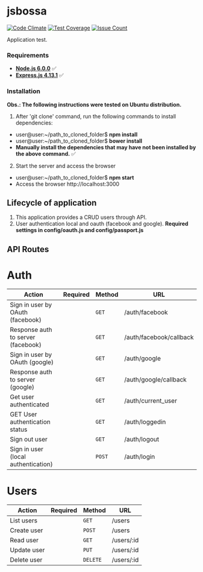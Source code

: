 # jsbossa
[![Code Climate](https://codeclimate.com/github/laerciosb/jsbossa/badges/gpa.svg)](https://codeclimate.com/github/laerciosb/jsbossa)
[![Test Coverage](https://codeclimate.com/github/laerciosb/jsbossa/badges/coverage.svg)](https://codeclimate.com/github/laerciosb/jsbossa/coverage)
[![Issue Count](https://codeclimate.com/github/laerciosb/jsbossa/badges/issue_count.svg)](https://codeclimate.com/github/laerciosb/jsbossa)

Application test.

### Requirements ###

* **[Node.js 6.0.0](http://nodejs.org/en/)** :white_check_mark:
* **[Express.js 4.13.1](http://expressjs.com/pt-br/)** :white_check_mark:

### Installation ###

**Obs.: The following instructions were tested on Ubuntu distribution.**

1. After 'git clone' command, run the following commands to install dependencies:
  - user@user:~/path_to_cloned_folder$ **npm install**
  - user@user:~/path_to_cloned_folder$ **bower install**
  - **Manually install the dependencies that may have not been installed by the above command.** :white_check_mark:

2. Start the server and access the browser
  - user@user:~/path_to_cloned_folder$ **npm start**
  - Access the browser http://localhost:3000

## Lifecycle of application ##

1. This application provides a CRUD users through API.
2. User authentication local and oauth (facebook and google). 
**Required settings in config/oauth.js and config/passport.js**

## API Routes ##

# Auth
|   Action                                 | Required          | Method    | URL                                               
| -----------------------------------------|-------------------|-----------|----------------------------------------------------- 
|   Sign in user by OAuth (facebook)       |                   |  `GET`    | /auth/facebook
|   Response auth to server (facebook)     |                   |  `GET`    | /auth/facebook/callback
|   Sign in user by OAuth (google)         |                   |  `GET`    | /auth/google
|   Response auth to server (google)       |                   |  `GET`    | /auth/google/callback
|   Get user authenticated                 |                   |  `GET`    | /auth/current_user
|   GET User authentication status         |                   |  `GET`    | /auth/loggedin
|   Sign out user                          |                   |  `GET`    | /auth/logout
|   Sign in user (local authentication)    |                   |  `POST`   | /auth/login

# Users
|   Action                                 | Required          | Method    | URL                                               
| -----------------------------------------|-------------------|-----------|----------------------------------------------------- 
|   List users                             |                   |  `GET`    | /users
|   Create user                            |                   |  `POST`   | /users
|   Read user                              |                   |  `GET`    | /users/:id
|   Update user                            |                   |  `PUT`    | /users/:id
|   Delete user                            |                   |  `DELETE` | /users/:id
